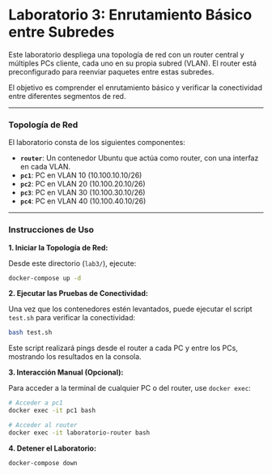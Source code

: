 # Laboratorio 3: Enrutamiento Básico entre Subredes

Este laboratorio despliega una topología de red con un router central y múltiples PCs cliente, cada uno en su propia subred (VLAN). El router está preconfigurado para reenviar paquetes entre estas subredes.

El objetivo es comprender el enrutamiento básico y verificar la conectividad entre diferentes segmentos de red.

---

### Topología de Red

El laboratorio consta de los siguientes componentes:

-   **`router`**: Un contenedor Ubuntu que actúa como router, con una interfaz en cada VLAN.
-   **`pc1`**: PC en VLAN 10 (10.100.10.10/26)
-   **`pc2`**: PC en VLAN 20 (10.100.20.10/26)
-   **`pc3`**: PC en VLAN 30 (10.100.30.10/26)
-   **`pc4`**: PC en VLAN 40 (10.100.40.10/26)

---

### Instrucciones de Uso

**1. Iniciar la Topología de Red:**

Desde este directorio (`lab3/`), ejecute:
```bash
docker-compose up -d
```

**2. Ejecutar las Pruebas de Conectividad:**

Una vez que los contenedores estén levantados, puede ejecutar el script `test.sh` para verificar la conectividad:
```bash
bash test.sh
```

Este script realizará pings desde el router a cada PC y entre los PCs, mostrando los resultados en la consola.

**3. Interacción Manual (Opcional):**

Para acceder a la terminal de cualquier PC o del router, use `docker exec`:

```bash
# Acceder a pc1
docker exec -it pc1 bash

# Acceder al router
docker exec -it laboratorio-router bash
```

**4. Detener el Laboratorio:**
```bash
docker-compose down
```
